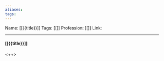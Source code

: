 ```yaml
---
aliases:
tags:
---
```

Name: [[{{title}}]]
Tags: [[]]
Profession: [[]]
Link: 

---

#### [[{{title}}]]

<++>
